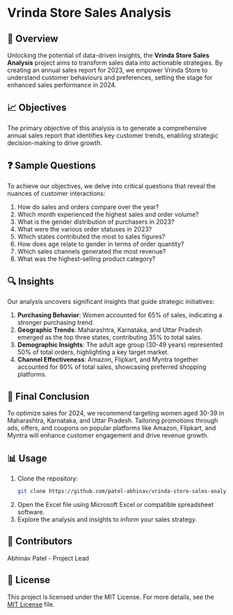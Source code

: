 # Vrinda Store Sales Analysis

## 🚀 Overview
Unlocking the potential of data-driven insights, the **Vrinda Store Sales Analysis** project aims to transform sales data into actionable strategies. By creating an annual sales report for 2023, we empower Vrinda Store to understand customer behaviours and preferences, setting the stage for enhanced sales performance in 2024.

## 📈 Objectives
The primary objective of this analysis is to generate a comprehensive annual sales report that identifies key customer trends, enabling strategic decision-making to drive growth.

## ❓ Sample Questions
To achieve our objectives, we delve into critical questions that reveal the nuances of customer interactions:
1. How do sales and orders compare over the year?
2. Which month experienced the highest sales and order volume?
3. What is the gender distribution of purchasers in 2023?
4. What were the various order statuses in 2023?
5. Which states contributed the most to sales figures?
6. How does age relate to gender in terms of order quantity?  
7. Which sales channels generated the most revenue?
8. What was the highest-selling product category?

## 🔍 Insights
Our analysis uncovers significant insights that guide strategic initiatives:
1. **Purchasing Behavior**: Women accounted for 65% of sales, indicating a stronger purchasing trend.
2. **Geographic Trends**: Maharashtra, Karnataka, and Uttar Pradesh emerged as the top three states, contributing 35% to total sales.
3. **Demographic Insights**: The adult age group (30-49 years) represented 50% of total orders, highlighting a key target market.
4. **Channel Effectiveness**: Amazon, Flipkart, and Myntra together accounted for 80% of total sales, showcasing preferred shopping platforms.

## 🎯 Final Conclusion
To optimize sales for 2024, we recommend targeting women aged 30-39 in Maharashtra, Karnataka, and Uttar Pradesh. Tailoring promotions through ads, offers, and coupons on popular platforms like Amazon, Flipkart, and Myntra will enhance customer engagement and drive revenue growth.

## 📊 Usage
1. Clone the repository:
   ```bash
   git clone https://github.com/patel-abhinav/vrinda-store-sales-analysis.git
2. Open the Excel file using Microsoft Excel or compatible spreadsheet software.
3. Explore the analysis and insights to inform your sales strategy.

## 👥 Contributors
Abhinav Patel - Project Lead

## 📜 License
This project is licensed under the MIT License. For more details, see the [MIT License](LISENCE) file.
